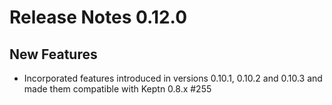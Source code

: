 # Release Notes 0.12.0

## New Features

- Incorporated features introduced in versions 0.10.1, 0.10.2 and 0.10.3 and made them compatible with Keptn 0.8.x #255


 